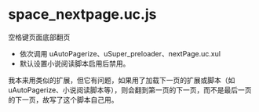 space_nextpage.uc.js
====================

空格键页面底部翻页

 - 依次调用 uAutoPagerize、uSuper_preloader、nextPage.uc.xul
 - 默认设置小说阅读脚本启用后禁用。

我本来用类似的扩展，但它有问题，如果用了加载下一页的扩展或脚本（如uAutoPagerize、小说阅读脚本等），则会翻到第一页的下一页，而不是最后一页的下一页，故写了这个脚本自己用。